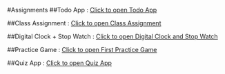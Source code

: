 #Assignments
##Todo App :
[Click to open Todo App](https://todoapp-e10f3.firebaseapp.com)

##Class Assignment :
[Click to open Class Assignment](https://class-assignment-2308b.firebaseapp.com)

##Digital Clock + Stop Watch :
[Click to open Digital Clock and Stop Watch](https://digital-clock-fb597.firebaseapp.com/)

##Practice Game :
[Click to open First Practice Game](https://first-game-27ba.firebaseapp.com/)

##Quiz App :
[Click to open Quiz App](https://quiz-40d25.firebaseapp.com/)